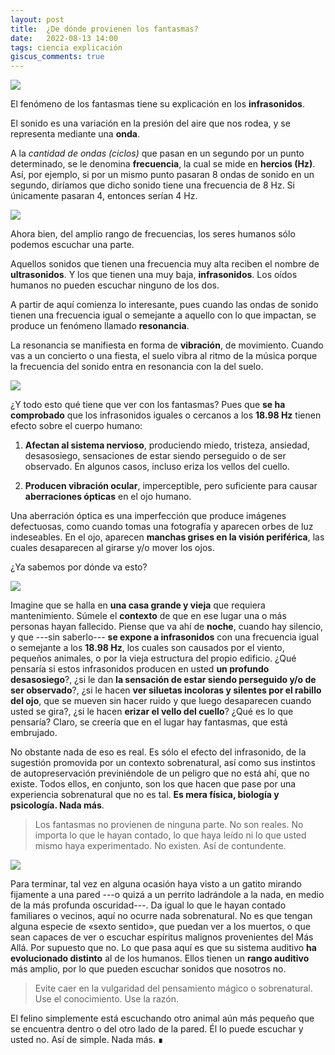 ```yaml
---
layout: post
title:  ¿De dónde provienen los fantasmas?
date:   2022-08-13 14:00
tags: ciencia explicación
giscus_comments: true
---
```


<div class="row justify-content-sm-center">
    <img class="img-fluid img-post z-depth-1 rounded" src="/assets/img/2208131/1.jpg">
</div>

El fenómeno de los fantasmas tiene su explicación en los **infrasonidos**.

El sonido es una variación en la presión del aire que nos rodea, y se representa mediante una **onda**.

A la _cantidad de ondas (ciclos)_ que pasan en un segundo por un punto determinado, se le denomina **frecuencia**, la cual se mide en **hercios (Hz)**. Así, por ejemplo, si por un mismo punto pasaran 8 ondas de sonido en un segundo, diríamos que dicho sonido tiene una frecuencia de 8 Hz. Si únicamente pasaran 4, entonces serían 4 Hz.

<div class="row justify-content-sm-center">
    <img class="img-fluid img-post rounded" src="/assets/img/2208131/2.jpg">
</div>

Ahora bien, del amplio rango de frecuencias, los seres humanos sólo podemos escuchar una parte.

Aquellos sonidos que tienen una frecuencia muy alta reciben el nombre de **ultrasonidos**. Y los que tienen una muy baja, **infrasonidos**. Los oídos humanos no pueden escuchar ninguno de los dos.

A partir de aquí comienza lo interesante, pues cuando las ondas de sonido tienen una frecuencia igual o semejante a aquello con lo que impactan, se produce un fenómeno llamado **resonancia**.

La resonancia se manifiesta en forma de **vibración**, de movimiento. Cuando vas a un concierto o una fiesta, el suelo vibra al ritmo de la música porque la frecuencia del sonido entra en resonancia con la del suelo.

<div class="row justify-content-sm-center">
    <img class="img-fluid img-post z-depth-1 rounded" src="/assets/img/2208131/3.jpg">
</div>

¿Y todo esto qué tiene que ver con los fantasmas? Pues que **se ha comprobado** que los infrasonidos iguales o cercanos a los **18.98 Hz** tienen efecto sobre el cuerpo humano:

1. **Afectan al sistema nervioso**, produciendo miedo, tristeza, ansiedad, desasosiego, sensaciones de estar siendo perseguido o de ser observado. En algunos casos, incluso eriza los vellos del cuello.

2. **Producen vibración ocular**, imperceptible, pero suficiente para causar **aberraciones ópticas** en el ojo humano.

Una aberración óptica es una imperfección que produce imágenes defectuosas, como cuando tomas una fotografía y aparecen orbes de luz indeseables. En el ojo, aparecen **manchas grises en la visión periférica**, las cuales desaparecen al girarse y/o mover los ojos.

¿Ya sabemos por dónde va esto?

<div class="row justify-content-sm-center">
    <img class="img-fluid img-post z-depth-1 rounded" src="/assets/img/2208131/4.jpg">
</div>

Imagine que se halla en **una casa grande y vieja** que requiera mantenimiento. Súmele el **contexto** de que en ese lugar una o más personas hayan fallecido. Piense que va ahí de **noche**, cuando hay silencio, y que ---sin saberlo--- **se expone a infrasonidos** con una frecuencia igual o semejante a los **18.98 Hz**, los cuales son causados por el viento, pequeños animales, o por la vieja estructura del propio edificio. ¿Qué pensaría si estos infrasonidos producen en usted **un profundo desasosiego**?, ¿si le dan **la sensación de estar siendo perseguido y/o de ser observado**?, ¿si le hacen **ver siluetas incoloras y silentes por el rabillo del ojo**, que se mueven sin hacer ruido y que luego desaparecen cuando usted se gira?, ¿si le hacen **erizar el vello del cuello**? ¿Qué es lo que pensaría? Claro, se creería que en el lugar hay fantasmas, que está embrujado. 

No obstante nada de eso es real. Es sólo el efecto del infrasonido, de la sugestión promovida por un contexto sobrenatural, así como sus instintos de autopreservación previniéndole de un peligro que no está ahí, que no existe. Todos ellos, en conjunto, son los que hacen que pase por una experiencia sobrenatural que no es tal. **Es mera física, biología y psicología. Nada más**.

> Los fantasmas no provienen de ninguna parte. No son reales. No importa lo que le hayan contado, lo que haya leído ni lo que usted mismo haya experimentado. No existen. Así de contundente.

<div class="row justify-content-sm-center">
    <img class="img-fluid img-post z-depth-1 rounded" src="/assets/img/2208131/5.jpg">
</div>

Para terminar, tal vez en alguna ocasión haya visto a un gatito mirando fijamente a una pared ---o quizá a un perrito ladrándole a la nada, en medio de la más profunda oscuridad---. Da igual lo que le hayan contado familiares o vecinos, aquí no ocurre nada sobrenatural. No es que tengan alguna especie de «sexto sentido», que puedan ver a los muertos, o que sean capaces de ver o escuchar espíritus malignos provenientes del Más Allá. Por supuesto que no. Lo que pasa aquí es que su sistema auditivo **ha evolucionado distinto** al de los humanos. Ellos tienen un **rango auditivo** más amplio, por lo que pueden escuchar sonidos que nosotros no.

> Evite caer en la vulgaridad del pensamiento mágico o sobrenatural. Use el conocimiento. Use la razón.

El felino simplemente está escuchando otro animal aún más pequeño que se encuentra dentro o del otro lado de la pared. Él lo puede escuchar y usted no. Así de simple. Nada más. ∎
